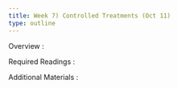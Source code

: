 ```yaml
---
title: Week 7) Controlled Treatments (Oct 11)
type: outline
---
```


Overview
: 

Required Readings
: 

Additional Materials
: 
